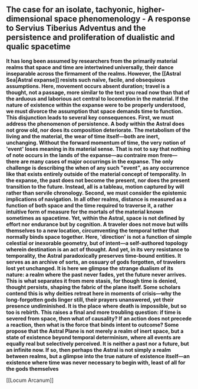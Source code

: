 ## The case for an isolate, tachyonic, higher-dimensional space phenomenology - A response to Servius Tiberius Adventus and the persistence and proliferation of dualistic and qualic spacetime

**It has long been assumed by researchers from the primarily material realms that space and time are intertwined universally, their dance inseparable across the firmament of the realms. However, the [[Astral Sea|Astral expanse]] resists such naïve, facile, and obsequious assumptions. Here, movement occurs absent duration; travel is a thought, not a passage, more similar to the text you read now than that of the arduous and laborious act central to locomotion in the material. If the nature of existence within the expanse were to be properly understood, we must divorce the assumption that space demands time to function. This disjunction leads to several key consequences. First, we must address the phenomenon of persistence. A body within the Astral does not grow old, nor does its composition deteriorate. The metabolism of the living and the material, the wear of time itself—both are inert, unchanging. Without the forward momentum of time, the very notion of 'event' loses meaning in its material sense. That is not to say that nothing of note occurs in the lands of the expanse—au contraire mon frere— there are many cases of major occurrings in the expanse. The only challenge is describing the when of any such "event", as any occurrence like that exists entirely outside of the material concept of temporality. In the expanse, the past does not become the present, nor does the present transition to the future. Instead, all is a tableau, motion captured by will rather than servile chronology. Second, we must consider the epistemic implications of navigation. In all other realms, distance is measured as a function of both space and the time required to traverse it, a rather intuitive form of measure for the mortals of the material known sometimes as spacetime. Yet, within the Astral, space is not defined by effort nor endurance but by cognition. A traveler does not move but wills themselves to a new location, circumventing the temporal tether that normally binds space together. Here, 'direction' is not a function of simple celestial or inexorable geometry, but of intent—a self-authored topology wherein destination is an act of thought. And yet, in its very resistance to temporality, the Astral paradoxically preserves time-bound entities. It serves as an archive of sorts, an ossuary of gods forgotten, of travelers lost yet unchanged. It is here we glimpse the strange dualism of its nature: a realm where the past never fades, yet the future never arrives. This is what separates it from mere stasis, for though time is denied, thought persists, shaping the fabric of the plane itself. Some scholars contend this is why deities retreat here in moments of crisis—why the long-forgotten gods linger still, their prayers unanswered, yet their presence undiminished. It is the place where death is impossible, but so too is rebirth. This raises a final and more troubling question: if time is severed from space, then what of causality? If an action does not precede a reaction, then what is the force that binds intent to outcome? Some propose that the Astral Plane is not merely a realm of inert space, but a state of existence beyond temporal determinism, where all events are equally real but selectively perceived. It is neither a past nor a future, but an infinite now. If so, then perhaps the Astral is not simply a realm between realms, but a glimpse into the true nature of existence itself—an existence where time was never necessary to begin with, least of all for the gods themselves**

[[Locum Arcanum]]
